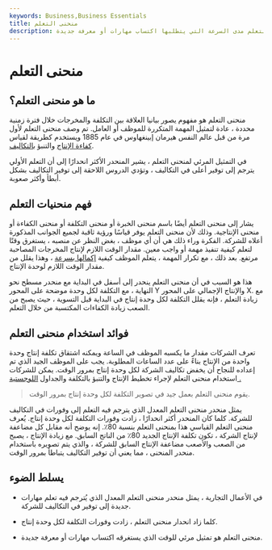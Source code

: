 ```yaml
---
keywords: Business,Business Essentials
title: منحنى التعلم
description: يصف منحنى التعلم مدى السرعة التي يتطلبها اكتساب مهارات أو معرفة جديدة.
---
```


# منحنى التعلم
## ما هو منحنى التعلم؟

منحنى التعلم هو مفهوم يصور بيانيا العلاقة بين التكلفة والمخرجات خلال فترة زمنية محددة ، عادة لتمثيل المهمة المتكررة للموظف أو العامل. تم وصف منحنى التعلم لأول مرة من قبل عالم النفس هيرمان إبينغهاوس في عام 1885 ويستخدم كطريقة لقياس [كفاءة الإنتاج](/production_efficiency) والتنبؤ [بالتكاليف](/forecasting).

في التمثيل المرئي لمنحنى التعلم ، يشير المنحدر الأكثر انحدارًا إلى أن التعلم الأولي يترجم إلى توفير أعلى في التكاليف ، وتؤدي الدروس اللاحقة إلى توفير التكاليف بشكل أبطأ وأكثر صعوبة.

## فهم منحنيات التعلم

يشار إلى منحنى التعلم أيضًا باسم منحنى الخبرة أو منحنى التكلفة أو منحنى الكفاءة أو منحنى الإنتاجية. وذلك لأن منحنى التعلم يوفر قياسًا ورؤية ثاقبة لجميع الجوانب المذكورة أعلاه للشركة. الفكرة وراء ذلك هي أن أي موظف ، بغض النظر عن منصبه ، يستغرق وقتًا لتعلم كيفية تنفيذ مهمة أو واجب معين. مقدار الوقت اللازم لإنتاج المخرجات المصاحبة مرتفع. بعد ذلك ، مع تكرار المهمة ، يتعلم الموظف كيفية [إكمالها بسرعة](/productivity) ، وهذا يقلل من مقدار الوقت اللازم لوحدة الإنتاج.

هذا هو السبب في أن منحنى التعلم ينحدر إلى أسفل في البداية مع منحدر مسطح نحو النهاية ، مع التكلفة لكل وحدة موضحة على المحور Y والإنتاج الإجمالي على المحور X. مع زيادة التعلم ، فإنه يقلل التكلفة لكل وحدة إنتاج في البداية قبل التسوية ، حيث يصبح من الصعب زيادة الكفاءات المكتسبة من خلال التعلم.

## فوائد استخدام منحنى التعلم

تعرف الشركات مقدار ما يكسبه الموظف في الساعة ويمكنه اشتقاق تكلفة إنتاج وحدة واحدة من الإنتاج بناءً على عدد الساعات المطلوبة. يجب على الموظف الجيد الذي تم إعداده للنجاح أن يخفض تكاليف الشركة لكل وحدة إنتاج بمرور الوقت. يمكن للشركات استخدام منحنى التعلم لإجراء تخطيط الإنتاج والتنبؤ بالتكلفة والجداول [اللوجستية .](/logistics)

> يقوم منحنى التعلم بعمل جيد في تصوير التكلفة لكل وحدة إنتاج بمرور الوقت.

>

يمثل منحدر منحنى التعلم المعدل الذي يترجم فيه التعلم إلى وفورات في التكاليف للشركة. كلما كان المنحدر أكثر انحدارًا ، زادت وفورات التكلفة لكل وحدة إنتاج. يُعرف منحنى التعلم القياسي هذا بمنحنى التعلم بنسبة 80٪. إنه يوضح أنه مقابل كل مضاعفة لإنتاج الشركة ، تكون تكلفة الإنتاج الجديد 80٪ من الناتج السابق. مع زيادة الإنتاج ، يصبح من الصعب والأصعب مضاعفة الإنتاج السابق للشركة ، والذي يتم تصويره باستخدام منحدر المنحنى ، مما يعني أن توفير التكاليف يتباطأ بمرور الوقت.

## يسلط الضوء

- في الأعمال التجارية ، يمثل منحدر منحنى التعلم المعدل الذي يُترجم فيه تعلم مهارات جديدة إلى توفير في التكاليف للشركة.

- كلما زاد انحدار منحنى التعلم ، زادت وفورات التكلفة لكل وحدة إنتاج.

- منحنى التعلم هو تمثيل مرئي للوقت الذي يستغرقه اكتساب مهارات أو معرفة جديدة.

